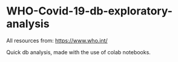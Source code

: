 # WHO-Covid-19-db-exploratory-analysis
All resources from: https://www.who.int/

Quick db analysis, made with the use of colab notebooks.
